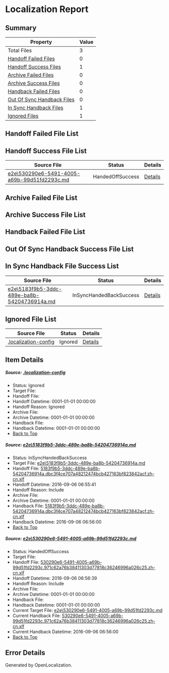 # <a name='report-top'></a> Localization Report

## Summary
 Property | Value 
 -------- | ----- 
 Total Files | 3
[ Handoff Failed Files ](#handoff-failed-list)| 0
[ Handoff Success Files ](#handoff-success-list)| 1
[ Archive Failed Files ](#archive-failed-list)| 0
[ Archive Success Files ](#archive-success-list)| 0
[ Handback Failed Files ](#handback-failed-list)| 0
[ Out Of Sync Handback Files ](#outofsync-handback-success-list)| 0
[ In Sync Handback Files ](#insync-handback-success-list)| 1
[ Ignored Files ](#ignored-list)| 1

## <a name='handoff-failed-list'></a> Handoff Failed File List

## <a name='handoff-success-list'></a> Handoff Success File List
 Source File | Status | Details 
 ----------- | ------ | ------- 
 [e2e\530290e6-5491-4005-a69b-99d51fd2293c.md](https://github.com/OpenLocalizationTestOrg/ol-test0/blob/fa81ab0dec71bd6709a6023685a61080103bfa21/e2e/530290e6-5491-4005-a69b-99d51fd2293c.md) | HandedOffSuccess | [Details](#8abd9e79233d597c7a89d1535c8a5e248f0d226e2)

## <a name='archive-failed-list'></a> Archive Failed File List

## <a name='archive-success-list'></a> Archive Success File List

## <a name='handback-failed-list'></a> Handback Failed File List

## <a name='outofsync-handback-success-list'></a> Out Of Sync Handback Success File List

## <a name='insync-handback-success-list'></a> In Sync Handback File Success List
 Source File | Status | Details 
 ----------- | ------ | ------- 
 [e2e\5183f9b5-3ddc-489e-ba8b-54204736914a.md](https://github.com/OpenLocalizationTestOrg/ol-test0/blob/66600597a83b1112b9500398b9017861a869914f/e2e/5183f9b5-3ddc-489e-ba8b-54204736914a.md) | InSyncHandedBackSuccess | [Details](#878fb59a0a48ebc09ee9a7c14440ca7fbd077d131)

## <a name='ignored-list'></a> Ignored File List
 Source File | Status | Details 
 ----------- | ------ | ------- 
 [.localization-config](https://github.com/OpenLocalizationTestOrg/ol-test0/blob/fa81ab0dec71bd6709a6023685a61080103bfa21/.localization-config) | Ignored | [Details](#3d4f252ac210baf56311d7e97dcc2db10974dbd20)

## Item Details
##### <a name='3d4f252ac210baf56311d7e97dcc2db10974dbd20'></a> Source: [.localization-config](https://github.com/OpenLocalizationTestOrg/ol-test0/blob/fa81ab0dec71bd6709a6023685a61080103bfa21/.localization-config)
* Status: Ignored
* Target File: 
* Handoff File: 
* Handoff Datetime: 0001-01-01 00:00:00
* Handoff Reason: Ignored
* Archive File: 
* Archive Datetime: 0001-01-01 00:00:00
* Handback File: 
* Handback Datetime: 0001-01-01 00:00:00
* [Back to Top](#report-top)

##### <a name='878fb59a0a48ebc09ee9a7c14440ca7fbd077d131'></a> Source: [e2e\5183f9b5-3ddc-489e-ba8b-54204736914a.md](https://github.com/OpenLocalizationTestOrg/ol-test0/blob/66600597a83b1112b9500398b9017861a869914f/e2e/5183f9b5-3ddc-489e-ba8b-54204736914a.md)
* Status: InSyncHandedBackSuccess
* Target File: [e2e\5183f9b5-3ddc-489e-ba8b-54204736914a.md](https://github.com/OpenLocalizationTestOrg/ol-test0-zhcn/blob/1924e291f5425bb2fc5965df087da1ac0d147287/e2e/5183f9b5-3ddc-489e-ba8b-54204736914a.md)
* Handoff File: [5183f9b5-3ddc-489e-ba8b-54204736914a.dbc3f4ce707a48212474bcb427163bf823842acf.zh-cn.xlf](https://github.com/OpenLocalizationTestOrg/ol-test0-handoff/blob/d1f90a8a15a7f3f6322c164552c18a1fc364a4f8/ol-handoff/OpenLocalizationTestOrg/ol-test0-zhcn/ci/ht/5183f9b5-3ddc-489e-ba8b-54204736914a.dbc3f4ce707a48212474bcb427163bf823842acf.zh-cn.xlf)
* Handoff Datetime: 2016-09-06 06:55:41
* Handoff Reason: Include
* Archive File: 
* Archive Datetime: 0001-01-01 00:00:00
* Handback File: [5183f9b5-3ddc-489e-ba8b-54204736914a.dbc3f4ce707a48212474bcb427163bf823842acf.zh-cn.xlf](https://github.com/OpenLocalizationTestOrg/ol-test0-handback/blob/bddf9ffb38bba522d8475c366589c74d6d1513e9/ol-handback/OpenLocalizationTestOrg/ol-test0-zhcn/ci/ht/5183f9b5-3ddc-489e-ba8b-54204736914a.dbc3f4ce707a48212474bcb427163bf823842acf.zh-cn.xlf)
* Handback Datetime: 2016-09-06 06:56:00
* [Back to Top](#report-top)

##### <a name='8abd9e79233d597c7a89d1535c8a5e248f0d226e2'></a> Source: [e2e\530290e6-5491-4005-a69b-99d51fd2293c.md](https://github.com/OpenLocalizationTestOrg/ol-test0/blob/fa81ab0dec71bd6709a6023685a61080103bfa21/e2e/530290e6-5491-4005-a69b-99d51fd2293c.md)
* Status: HandedOffSuccess
* Target File: 
* Handoff File: [530290e6-5491-4005-a69b-99d51fd2293c.971c62a76b38411303d77818c36246996a026c25.zh-cn.xlf](https://github.com/OpenLocalizationTestOrg/ol-test0-handoff/blob/2937a52d46bf64e6d3da2032aecdb11f1943aaa7/ol-handoff/OpenLocalizationTestOrg/ol-test0-zhcn/ci/ht/530290e6-5491-4005-a69b-99d51fd2293c.971c62a76b38411303d77818c36246996a026c25.zh-cn.xlf)
* Handoff Datetime: 2016-09-06 06:56:39
* Handoff Reason: Include
* Archive File: 
* Archive Datetime: 0001-01-01 00:00:00
* Handback File: 
* Handback Datetime: 0001-01-01 00:00:00
* Current Target File: [e2e\530290e6-5491-4005-a69b-99d51fd2293c.md](https://github.com/OpenLocalizationTestOrg/ol-test0-zhcn/blob/1924e291f5425bb2fc5965df087da1ac0d147287/e2e/530290e6-5491-4005-a69b-99d51fd2293c.md)
* Current Handback File: [530290e6-5491-4005-a69b-99d51fd2293c.971c62a76b38411303d77818c36246996a026c25.zh-cn.xlf](https://github.com/OpenLocalizationTestOrg/ol-test0-handback/blob/bddf9ffb38bba522d8475c366589c74d6d1513e9/ol-handback/OpenLocalizationTestOrg/ol-test0-zhcn/ci/ht/530290e6-5491-4005-a69b-99d51fd2293c.971c62a76b38411303d77818c36246996a026c25.zh-cn.xlf)
* Current Handback Datetime: 2016-09-06 06:56:00
* [Back to Top](#report-top)


## Error Details

Generated by OpenLocalization.
